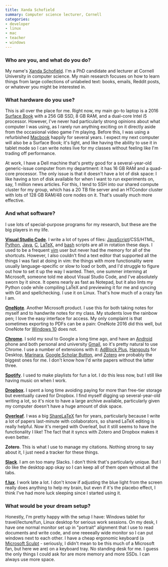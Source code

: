 ```yaml
---
title: Xanda Schofield
summary: Computer science lecturer, Cornell 
categories:
- developer
- linux
- mac
- teacher
- windows
---
```


### Who are you, and what do you do?

My name's [Xanda Schofield](https://www.cs.cornell.edu/~xanda/ "Xanda's page at Cornell."). I'm a PhD candidate and lecturer at Cornell University in computer science. My main research focuses on how to learn things from large collections of unlabeled text: books, emails, Reddit posts, or whatever you might be interested in.

### What hardware do you use?

This is all over the place for me. Right now, my main go-to laptop is a 2016 [Surface Book][surface-book] with a 256 GB SSD, 8 GB RAM, and a dual-core Intel i5 processor. However, I've never had particularly strong opinions about what computer I was using, as I rarely run anything exciting on it directly aside from the occasional video game I'm playing. Before this, I was using a refurbished [Macbook][] happily for several years. I expect my next computer will also be a Surface Book; it's light, and like having the ability to use it in tablet mode so I can write notes live for my classes without feeling like I'm trading off performance.

At work, I have a Dell machine that's pretty good for a several-year-old generic-issue computer from my department: it has 16 GB RAM and a quad-core processor. The only issue is that it doesn't have a lot of disk space: I like having a ton of disk available for when I want to run experiments on, say, 1 million news articles. For this, I tend to SSH into our shared compute cluster for my group, which has a 20 TB file server and an HTCondor cluster with lots of 128 GB RAM/48 core nodes on it. That's usually much more effective.

### And what software?

I use lots of special-purpose programs for my research, but these are the big players in my life.

[**Visual Studio Code**][visual-studio-code]. I write a lot of types of files: [JavaScript][]/CSS/HTML, [Python][], [Java][], [C][], [LaTeX][], and [bash][] scripts are all in rotation these days. I used to be a frequent [vim][] user but never had the memory for all of the shortcuts. However, I also couldn't find a text editor that supported all the things I was fast at doing in vim: the things with more functionality were usually language-specific or slow to load or both, and I'd struggle to figure out how to set it up the way I wanted. Then, one summer interning at Microsoft, someone told me about Visual Studio Code, and I've absolutely sworn by it since. It opens nearly as fast as Notepad, but it also lints my Python code while compiling LaTeX and previewing it for me and syncing with Git and spellchecking. I use it on Linux. That's how much of a crazy fan I am.

[**OneNote**][onenote]. Another Microsoft product. I use this for both taking notes for myself and to handwrite notes for my class. My students love the rainbow pen; I love the easy interface for access. My only complaint is that sometimes exporting to PDFs can be a pain: OneNote 2016 did this well, but OneNote for [Windows 10][windows-10] does not.

[**Chrome**][chrome]. I sold my soul to Google a long time ago, and have an [Android][] phone and both personal and university [Gmail][], so it's pretty natural to use Chrome. I use a number of extensions with it: [AdBlock Plus][adblock-plus], [Hangouts][google-hangouts] for Desktop, [Marinara][], [Google Scholar Button][google-scholar-button], and [Zotero][] are probably the biggest ones for me. I don't know how I'd write papers without the latter three. 

[**Spotify**][spotify]. I used to make playlists for fun a lot. I do this less now, but I still like having music on when I work.

[**Dropbox**][dropbox]. I spent a long time avoiding paying for more than free-tier storage but eventually caved for Dropbox. I find myself digging up several-year-old writing a lot, so it's nice to have a large archive available, particularly given my computer doesn't have a huge amount of disk space.

[**Overleaf**][overleaf]. I was a big [ShareLaTeX][] fan for years, particularly because I write a lot of papers last-minute with collaborators, so shared LaTeX editing is really helpful. Now it's merged with Overleaf, but it still seems to have the functionality I like! The fact that it syncs with Zotero and Dropbox makes it even better.

**Zotero**. This is what I use to manage my citations. Nothing strong to say about it, I just need a tracker for these things.

[**Slack**][slack]. I am on too many Slacks. I don't think that's particularly unique. But I do like the desktop app okay so I can keep all of them open without all the tabs.

[**f.lux**][f.lux]. I work late a lot. I don't know if adjusting the blue light from the screen really does anything to help my brain, but even if it's the placebo effect, I think I've had more luck sleeping since I started using it.

### What would be your dream setup?

Honestly, I'm pretty happy with the setup I have: Windows tablet for travel/lecture/fun, Linux desktop for serious work sessions. On my desk, I have one normal monitor set up in "portrait" alignment that I use to read documents and write code, and one reeeeally wide monitor so I can put windows next to each other. I have a cheap ergonomic keyboard (a [Microsoft Sculpt][sculpt-ergonomic-keyboard] - seriously, I didn't mean to be this much of a Microsoft fan, but here we are) on a keyboard tray. No standing desk for me. I guess the only things I could ask for are more memory and more SSDs. I can always use more space.

[adblock-plus]: https://adblockplus.org/ "Browser extensions for blocking ad content."
[android]: https://developers.google.com/android/?csw=1 "A mobile phone platform."
[bash]: http://www.gnu.org/software/bash/ "A terminal shell."
[c]: https://en.wikipedia.org/wiki/C_(programming_language) "A compiled programming language."
[chrome]: https://www.google.com/intl/en/chrome/browser/ "A WebKit-based browser, where each tab runs in its own thread."
[dropbox]: https://www.dropbox.com/ "Online syncing and storage."
[f.lux]: https://justgetflux.com/ "A tool to make the colour of your screen adapt to the current time of day."
[gmail]: https://mail.google.com/mail/ "Web-based email."
[google-hangouts]: https://hangouts.google.com/ "A voice, video and text chat service."
[google-scholar-button]: https://chrome.google.com/webstore/detail/google-scholar-button/ldipcbpaocekfooobnbcddclnhejkcpn "A Chrome extension for looking up scholarly articles."
[java]: https://www.java.com/en/ "A cross-platform compiled programming language."
[javascript]: https://en.wikipedia.org/wiki/JavaScript "An interpreted scripting language."
[latex]: https://www.latex-project.org/ "Typesetting software."
[macbook]: https://en.wikipedia.org/wiki/MacBook "A laptop."
[marinara]: https://chrome.google.com/webstore/detail/marinara-pomodoro%C2%AE-assist/lojgmehidjdhhbmpjfamhpkpodfcodef "A Pomodoro timer for Chrome."
[onenote]: https://www.onenote.com/ "Synced notes software (part of Office)."
[overleaf]: https://www.overleaf.com/ "A web-based LaTeX editor."
[python]: https://www.python.org/ "An interpreted scripting language."
[sculpt-ergonomic-keyboard]: http://www.microsoft.com/hardware/en-us/b/sculpt-ergonomic-keyboard-for-business/5KV-00001 "An ergonomic keyboard."
[sharelatex]: https://www.sharelatex.com/ "A web-based collaborative LaTeX editor."
[slack]: https://slack.com/ "A collaboration service."
[spotify]: https://www.spotify.com/us/ "A music streaming service."
[surface-book]: https://www.microsoft.com/en-us/surface/devices/surface-book/overview "A 13.5 inch laptop/tablet device."
[vim]: https://www.vim.org/ "A command-line text editor."
[visual-studio-code]: https://code.visualstudio.com/ "A development IDE."
[windows-10]: https://en.wikipedia.org/wiki/Windows_10 "An operating system."
[zotero]: https://www.zotero.org/ "A research tool."
